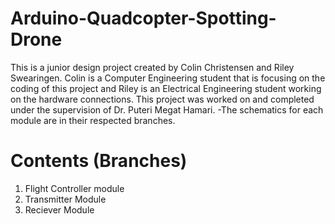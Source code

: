 # Arduino-Quadcopter-Spotting-Drone
This is a junior design project created by Colin Christensen and Riley Swearingen. Colin is a Computer Engineering student that is focusing on the coding of this project and Riley is an Electrical Engineering student working on the hardware connections. This project was worked on and completed under the supervision of Dr. Puteri Megat Hamari.
-The schematics for each module are in their respected branches.
# Contents (Branches)
1. Flight Controller module
2. Transmitter Module
3. Reciever Module
